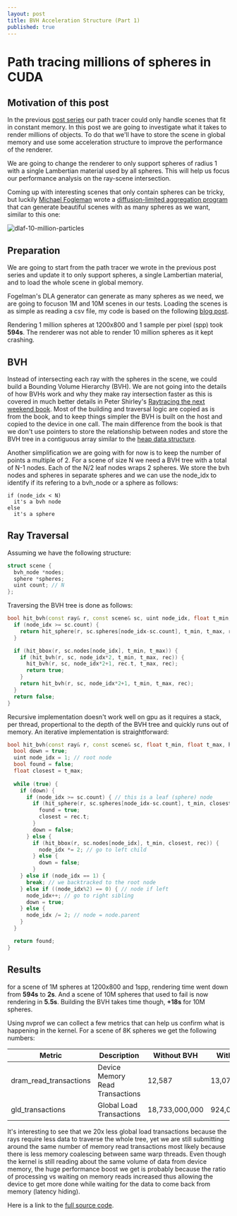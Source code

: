 ```yaml
---
layout: post
title: BVH Acceleration Structure (Part 1)
published: true
---
```


# Path tracing millions of spheres in CUDA

## Motivation of this post

In the previous [post series](https://voxel-tracer.github.io/cuda-pathtracer-index/) our path tracer could only handle scenes that fit in constant memory. In this post we are going to investigate what it takes to render millions of objects. To do that we'll have to store the scene in global memory and use some acceleration structure to improve the performance of the renderer.

We are going to change the renderer to only support spheres of radius 1 with a single Lambertian material used by all spheres. This will help us focus our performance analysis on the ray-scene intersection.

Coming up with interesting scenes that only contain spheres can be tricky, but luckily [Michael Fogleman](https://www.michaelfogleman.com/) wrote a [diffusion-limited aggregation program](https://www.michaelfogleman.com/projects/dlaf/) that can generate beautiful scenes with as many spheres as we want, similar to this one:

![dlaf-10-million-particles](https://www.michaelfogleman.com/static/img/project/dlaf/1.png?bust=1550177958)


## Preparation

We are going to start from the path tracer we wrote in the previous post series and update it to only support spheres, a single Lambertian material, and to load the whole scene in global memory.

Fogelman's DLA generator can generate as many spheres as we need, we are going to focuson 1M and 10M scenes in our tests. Loading the scenes is as simple as reading a csv file, my code is based on the following [blog post](https://waterprogramming.wordpress.com/2017/08/20/reading-csv-files-in-c/).

Rendering 1 million spheres at 1200x800 and 1 sample per pixel (spp) took **594s**. The renderer was not able to render 10 million spheres as it kept crashing.

## BVH

Instead of intersecting each ray with the spheres in the scene, we could build a Bounding Volume Hierarchy (BVH). We are not going into the details of how BVHs work and why they make ray intersection faster as this is covered in much better details in Peter Shirley's [Raytracing the next weekend book](http://www.realtimerendering.com/raytracing/Ray%20Tracing_%20The%20Next%20Week.pdf). Most of the building and traversal logic are copied as is from the book, and to keep things simpler the BVH is built on the host and copied to the device in one call. The main difference from the book is that we don't use pointers to store the relationship between nodes and store the BVH tree in a contiguous array similar to the [heap data structure](https://en.wikipedia.org/wiki/Heap_(data_structure)).

Another simplification we are going with for now is to keep the number of points a multiple of 2. For a scene of size N we need a BVH tree with a total of N-1 nodes. Each of the N/2 leaf nodes wraps 2 spheres. We store the bvh nodes and spheres in separate spheres and we can use the node_idx to identify if its refering to a bvh_node or a sphere as follows:

```
if (node_idx < N)
  it's a bvh node
else
  it's a sphere
```

## Ray Traversal
Assuming we have the following structure:

```cpp
struct scene {
  bvh_node *nodes;
  sphere *spheres;
  uint count; // N
};
```

Traversing the BVH tree is done as follows:

```cpp
bool hit_bvh(const ray& r, const scene& sc, uint node_idx, float t_min, float t_max, hit_record& rec) {
  if (node_idx >= sc.count) {
    return hit_sphere(r, sc.spheres[node_idx-sc.count], t_min, t_max, rec);
  }

  if (hit_bbox(r, sc.nodes[node_idx], t_min, t_max)) {
    if (hit_bvh(r, sc, node_idx*2, t_min, t_max, rec)) {
      hit_bvh(r, sc, node_idx*2+1, rec.t, t_max, rec);
      return true;
    }
    return hit_bvh(r, sc, node_idx*2+1, t_min, t_max, rec);
  }
  return false;
}
```

Recursive implementation doesn't work well on gpu as it requires a stack, per thread, propertional to the depth of the BVH tree and quickly runs out of memory. An iterative implementation is straightforward:

```cpp
bool hit_bvh(const ray& r, const scene& sc, float t_min, float t_max, hit_record& rec) {
  bool down = true;
  uint node_idx = 1; // root node
  bool found = false;
  float closest = t_max;
  
  while (true) {
    if (down) {
      if (node_idx >= sc.count) { // this is a leaf (sphere) node
        if (hit_sphere(r, sc.spheres[node_idx-sc.count], t_min, closest, rec)) {
          found = true;
          closest = rec.t;
        }
        down = false;
      } else {
        if (hit_bbox(r, sc.nodes[node_idx], t_min, closest, rec)) {
          node_idx *= 2; // go to left child
        } else {
          down = false;
        }
    } else if (node_idx == 1) {
      break; // we backtracked to the root node
    } else if ((node_idx%2) == 0) { // node if left
      node_idx++; // go to right sibling
      down = true;
    } else {
      node_idx /= 2; // node = node.parent   
    }
  }

  return found;
}
```

## Results

for a scene of 1M spheres at 1200x800 and 1spp, rendering time went down from **594s** to **2s**. And a scene of 10M spheres that used to fail is now rendering in **5.5s**.  Building the BVH takes time though, **+18s** for 10M spheres.

Using nvprof we can collect a few metrics that can help us confirm what is happening in the kernel. For a scene of 8K spheres we get the following numbers:

| Metric | Description | Without BVH | With BVH |
|--------|-------------|-------------|----------|
| dram_read_transactions | Device Memory Read Transactions | 12,587 | 13,077 |
| gld_transactions | Global Load Transactions | 18,733,000,000 | 924,087,362 |

It's interesting to see that we 20x less global load transactions because the rays require less data to traverse the whole tree, yet we are still submitting around the same number of memory read transactions most likely because there is less memory coalescing between same warp threads.
Even though the kernel is still reading about the same volume of data from device memory, the huge performance boost we get is probably because the ratio of processing vs waiting on memory reads increased thus allowing the device to get more done while waiting for the data to come back from memory (latency hiding).

Here is a link to the [full source code](https://github.com/voxel-tracer/spheres/tree/simple-bvh).
